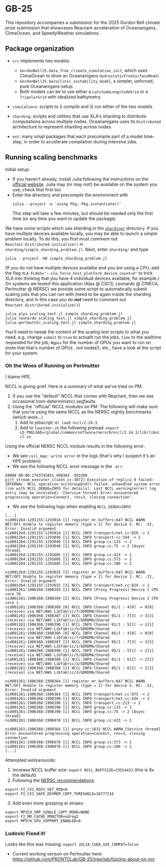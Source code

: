 # GB-25

This repository accompanies a submission for the 2025 Gordon Bell climate prize submission that showcases Reactant-acceleration of Oceananigans, ClimaOcean, and SpeedyWeather simulations.

## Package organization

* `src` implements two models:
    * `GordonBell25.data_free_climate_simulation_init`, which uses ClimaOcean to drive an Oceananigans `HydrostaticFreeSurfaceModel`
    * `GordonBell25.baroclinic_instability_model`, a simpler, unforced, pure Oceananigans setup.
    * Both models can be to use either a `LatitudeLongitudeGrid` or a `TripolarGrid` with idealized bathymetry.

* `simulations`: scripts to i) compile and ii) run either of the two models

* `sharding`: scripts and utilities that use XLA's sharding to distribute computations across multiple nodes. Oceananigans uses its `Distributed` architecture to represent sharding across nodes.

* `ext`: many small packages that each precompile part of a model time-step, in order to accelerate compilation during intensive jobs.

## Running scaling benchmarks

Initial setup:

* If you haven't already, install Julia following the instructions on the [official website](https://julialang.org/downloads/).
  Julia may (or may not!) be available on the system you use, check that first too
* Enter the directory and precompile the environment with
  ```
  julia --project -e 'using Pkg; Pkg.instantiate()'
  ```
  This step will take a few minutes, but should be needed only the first time (or any time you want to update the package)

We have some scripts which use sharding in the [`sharding/`](./sharding) directory.
If you have multiple devices available locally, you may be able to launch a simple problem locally.
To do this, you first must comment out `Reactant.Distributed.initialize()` in `sharding/simple_sharding_problem.jl`.
Next, enter `sharding/` and type
```
julia --project -O0 simple_sharding_problem.jl
```
(If you do not have multiple devices availalbe and you are using a CPU, add the flag `XLA_FLAGS="--xla_force_host_platform_device_count=4"` to
trick XLA into thinking that you have 4 individual devices available, for example.)
On systems we tested this application (Alps @ CSCS, Leonardo @ CINECA, Perlmutter @ NERSC) we provide some script to automatically submit scaling jobs that you can run with (need to be again inside the sharding directory, and in this case you do ***not*** need to comment out `Reactant.Distributed.initialize()`)
```
julia alps_scaling_test.jl simple_sharding_problem.jl
julia leonardo_scaling_test.jl simple_sharding_problem.jl
julia perlmutter_scaling_test.jl simple_sharding_problem.jl
```
You'll need to tweak the content of the scaling test scripts to what you need, e.g. change `submit` to `true` to actuallt run the jobs, `time` to the walltime requested for the job, `Ngpus` for the number of GPUs you want to run on (note that that's number of GPUs , not nodes!), etc., have a look at the script for your system.


### Oh the Woes of Running on Perlmutter

I blame HPE.

NCCL is giving grief. Here is a summary of what we've tried on PM.

1. If you use the "default" NCCL that comes with Reactant, then we see occasional (non-deterministic) segfaults.
2. Using the "official" NCCL modules on PM. The following will make sure that you're using the same NCCL as the NERSC nightly benchmarks (which work...)
    1. Add to jobscript: `ml load nccl/2.24.3`
    2. Add to `launcher.sh` the following preload: `export LD_PRELOAD=/global/common/software/nersc9/nccl/2.24.3/lib/libnccl.so`
  
Using the official NERSC NCCL module results in the following error:
* We see `cxil_map: write error` in the logs (that's why I suspect it's an HPE problem)
* We see the following NCCL error message in the `.err`:
```
E0000 00:00:1743742851.490303  583398 pjrt_stream_executor_client.cc:3072] Execution of replica 0 failed: INTERNAL: NCCL operation ncclGroupEnd() failed: unhandled system error (run with NCCL_DEBUG=INFO for details). Last NCCL warning(error) log entry (may be unrelated) '[Service thread] Error encountered progressing operation=Connect, res=3, closing connection'.
```
* We see the following logs when enabling `NCCL_DEBUG=INFO`
```
[...]
nid001264:1291155:1293014 [1] register_mr_buffers:647 NCCL WARN NET/OFI Unable to register memory (type = 2) for device 5. RC: -22, Error: Invalid argument
nid001264:1291155:1293014 [1] NCCL INFO transport/net.cc:829 -> 2
nid001264:1291155:1293040 [1] NCCL INFO transport.cc:194 -> 2
nid001264:1291155:1293040 [1] NCCL INFO group.cc:133 -> 2
nid001264:1291155:1293040 [1] NCCL INFO group.cc:75 -> 2 [Async thread]
nid001264:1291155:1291605 [1] NCCL INFO group.cc:423 -> 2
nid001264:1291155:1291605 [1] NCCL INFO group.cc:573 -> 2
nid001264:1291155:1291605 [1] NCCL INFO group.cc:106 -> 2

nid001264:1291155:1293015 [3] register_mr_buffers:647 NCCL WARN NET/OFI Unable to register memory (type = 2) for device 1. RC: -22, Error: Invalid argument
nid001264:1291155:1293015 [3] NCCL INFO transport/net.cc:829 -> 2
nid001261:1906368:1908393 [1] NCCL INFO [Proxy Progress] Device 1 CPU core 76
nid001261:1906368:1908394 [2] NCCL INFO [Proxy Progress] Device 2 CPU core 1
nid001261:1906368:1908389 [0] NCCL INFO Channel 01/1 : 4[0] -> 0[0] [receive] via NET/AWS Libfabric/7/GDRDMA/Shared
nid001261:1906368:1908387 [3] NCCL INFO Channel 01/1 : 7[3] -> 3[3] [receive] via NET/AWS Libfabric/1/GDRDMA/Shared
nid001261:1906368:1908390 [1] NCCL INFO Channel 01/1 : 5[1] -> 1[1] [receive] via NET/AWS Libfabric/5/GDRDMA/Shared
nid001261:1906368:1908389 [0] NCCL INFO Channel 05/1 : 4[0] -> 0[0] [receive] via NET/AWS Libfabric/7/GDRDMA/Shared
nid001261:1906368:1908387 [3] NCCL INFO Channel 05/1 : 7[3] -> 3[3] [receive] via NET/AWS Libfabric/1/GDRDMA/Shared
nid001261:1906368:1908390 [1] NCCL INFO Channel 05/1 : 5[1] -> 1[1] [receive] via NET/AWS Libfabric/5/GDRDMA/Shared
nid001261:1906368:1908388 [2] NCCL INFO Channel 01/1 : 6[2] -> 2[2] [receive] via NET/AWS Libfabric/3/GDRDMA/Shared
nid001261:1906368:1908388 [2] NCCL INFO Channel 05/1 : 6[2] -> 2[2] [receive] via NET/AWS Libfabric/3/GDRDMA/Shared

nid001261:1906368:1908364 [1] register_mr_buffers:647 NCCL WARN NET/OFI Unable to register memory (type = 2) for device 5. RC: -22, Error: Invalid argument
nid001261:1906368:1908364 [1] NCCL INFO transport/net.cc:973 -> 2
nid001261:1906368:1908390 [1] NCCL INFO transport/net.cc:434 -> 2
nid001261:1906368:1908390 [1] NCCL INFO transport.cc:213 -> 2
nid001261:1906368:1908390 [1] NCCL INFO group.cc:133 -> 2
nid001261:1906368:1908390 [1] NCCL INFO group.cc:75 -> 2 [Async thread]
nid001261:1906368:1906870 [1] NCCL INFO group.cc:423 -> 2

nid001261:1906368:1908364 [1] proxy.cc:1632 NCCL WARN [Service thread] Error encountered progressing operation=Connect, res=3, closing connection
nid001261:1906368:1906870 [1] NCCL INFO group.cc:573 -> 2
nid001261:1906368:1906870 [1] NCCL INFO group.cc:106 -> 2
[...]
```

Attempted workarounds:
1. Increase NCCL buffer size: `export NCCL_BUFFSIZE=33554432` (this is 8x the default)
2. Following the [NERSC recommendations](https://docs.nersc.gov/systems/perlmutter/vendorbugs/#nccl-hangs-on-perlmutter-in-nccl-tests-with-ofi-plugin-and-slingshot):
```
export FI_CXI_RDZV_GET_MIN=0
export FI_CXI_SAFE_DEVMEM_COPY_THRESHOLD=16777216
```
3. Add even more grasping at straws:
```
export MPICH_SMP_SINGLE_COPY_MODE=NONE
export FI_MR_CACHE_MONITOR=kdreg2
export MPICH_GPU_SUPPORT_ENABLED=0
```

### Ludovic Fixed it!

Looks like this was missing: `export JULIA_CUDA_USE_COMPAT=false` 

* Current working verison on Perlmutter here: https://github.com/PRONTOLab/GB-25/tree/jpb/futzing-about-on-pm
